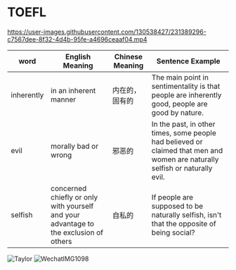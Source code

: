 # TOEFL



https://user-images.githubusercontent.com/130538427/231389296-c7567dee-8f32-4d4b-95fe-a4696ceaaf04.mp4


| word       | English Meaning                                                                       | Chinese Meaning | Sentence Example                                                                                                             |
|------------|---------------------------------------------------------------------------------------|-----------------|------------------------------------------------------------------------------------------------------------------------------|
| inherently | in an inherent manner                                                                 | 内在的，固有的  | The main point in sentimentality is that people are inherently good, people are good by nature.                              |
| evil       | morally bad or wrong                                                                  | 邪恶的          | In the past, in other times, some people had believed or claimed that men and women are naturally selfish or naturally evil. |
| selfish    | concerned chiefly or only with yourself and your advantage to the exclusion of others | 自私的          | If people are supposed to be naturally selfish, isn't that the opposite of being social?                                     |

![Taylor](https://user-images.githubusercontent.com/130538427/232733169-165b0385-8452-440d-bca4-782166ecae15.jpeg)
![WechatIMG1098](https://user-images.githubusercontent.com/130538427/233925625-89b1d685-7c80-4bb1-b601-afb2d8e10c48.jpeg)
